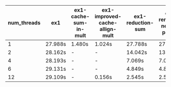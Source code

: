 | num_threads | ex1 | ex1-cache-sum-in-mult | ex1-improved-cache-allign-mult | ex1-reduction-sum | ex1-removed-nested-parallel |
|---|---|---|---|---|---|
| 1 | 27.988s | 1.480s | 1.024s | 27.788s | 27.589s |
| 2 | 28.162s | - | - | 14.042s | 13.883s |
| 4 | 28.193s | - | - | 7.069s | 7.089s |
| 6 | 29.131s | - | - | 4.849s | 4.852s |
| 12 | 29.109s | - | 0.156s | 2.545s | 2.513s |